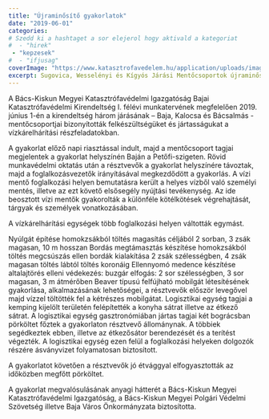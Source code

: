 ```yaml
---
title: "Újraminősítő gyakorlatok"
date: "2019-06-01"
categories:
# Szedd ki a hashtaget a sor elejerol hogy aktivald a kategoriat
#  - "hirek"
 - "kepzesek"
#  - "ifjusag"
coverImage: "https://www.katasztrofavedelem.hu/application/uploads/images/header/767934.jpg"
excerpt: Sugovica, Wesselényi és Kígyós Járási Mentőcsoportok újraminősítő gyakorlata
---
```

A Bács-Kiskun Megyei Katasztrófavédelmi Igazgatóság Bajai Katasztrófavédelmi Kirendeltség I. félévi munkatervének megfelelően 2019. június 1-én a kirendeltség három járásának – Baja, Kalocsa és Bácsalmás - mentőcsoportjai bizonyították felkészültségüket és jártasságukat a vízkárelhárítási részfeladatokban.

A gyakorlat előző napi riasztással indult, majd a mentőcsoport tagjai megjelentek a gyakorlat helyszínén Baján a Petőfi-szigeten. Rövid munkavédelmi oktatás után a résztvevők a gyakorlat helyszínére távoztak, majd a foglalkozásvezetők irányításával megkezdődött a gyakorlás. A vízi mentő foglalkozási helyen bemutatásra került a helyes vízből való személyi mentés, illetve az ezt követő elsősegély nyújtási tevékenység. Az ide beosztott vízi mentők gyakorolták a különféle kötélkötések végrehajtását, tárgyak és személyek vonatkozásában.

A vízkárelhárítási egységek több foglalkozási helyen váltották egymást.

Nyúlgát építése homokzsákból töltés magasítás céljából 2 sorban, 3 zsák magasan, 10 m hosszan
Bordás megtámasztás készítése homokzsákból töltés megcsúszás ellen bordák kialakítása 2 zsák szélességben, 4 zsák magasan töltés lábtól töltés koronáig
Ellennyomó medence készítése altalajtörés elleni védekezés: buzgár elfogás: 2 sor szélességben, 3 sor magasan, 3 m átmérőben
Beaver típusú felfújható mobilgát létesítésének gyakorlása, alkalmazásának lehetőségei, a résztvevők először levegővel majd vízzel töltötték fel a kétrészes mobilgátat.
Logisztikai egység tagjai a kemping kijelölt területén felépítették a konyha sátrat illetve az étkező sátrat. A logisztikai egység gasztronómiában jártas tagjai két bográcsban pörköltet főztek a gyakorlaton résztvevő állománynak. A többiek segédkeztek ebben, illetve az étkezősátor berendezését és a terítést végezték. A logisztikai egység ezen felül a foglalkozási helyeken dolgozók részére ásványvizet folyamatosan biztosított.

A gyakorlatot követően a résztvevők jó étvággyal elfogyasztották az időközben megfőtt pörköltet.  

A gyakorlat megvalósulásának anyagi hátterét a Bács-Kiskun Megyei Katasztrófavédelmi Igazgatóság, a Bács-Kiskun Megyei Polgári Védelmi Szövetség illetve Baja Város Önkormányzata biztosította.